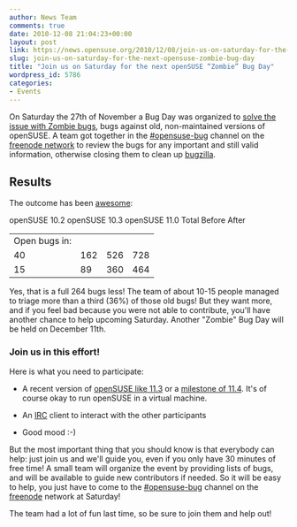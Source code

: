 ```yaml
---
author: News Team
comments: true
date: 2010-12-08 21:04:23+00:00
layout: post
link: https://news.opensuse.org/2010/12/08/join-us-on-saturday-for-the-next-opensuse-zombie-bug-day/
slug: join-us-on-saturday-for-the-next-opensuse-zombie-bug-day
title: "Join us on Saturday for the next openSUSE “Zombie” Bug Day"
wordpress_id: 5786
categories:
- Events
---
```


On Saturday the 27th of November a Bug Day was organized to [solve the issue with Zombie bugs](http://news.opensuse.org/2010/11/22/opensuse-bug-day-on-saturday-november-27th/), bugs against old, non-maintained versions of openSUSE. A team got together in the [#opensuse-bug](irc://irc.freenode.net/opensuse-bug) channel on the [freenode network](http://freenode.net) to review the bugs for any important and still valid information, otherwise closing them to clean up [bugzilla](http://bugzilla.novell.com).


## <!-- more -->Results


The outcome has been [awesome](http://lists.opensuse.org/opensuse-project/2010-11/msg00205.html):



<table >
<tbody >
<tr >

<td >Open bugs in:
</td>
openSUSE 10.2
openSUSE 10.3
openSUSE 11.0
Total
</tr>
<tr >
Before

<td >40
</td>

<td >162
</td>

<td >526
</td>

<td >728
</td>
</tr>
<tr >
After

<td >15
</td>

<td >89
</td>

<td >360
</td>

<td >464
</td>
</tr>
</tbody>
</table>



Yes, that is a full 264 bugs less! The team of about 10-15 people managed to triage more than a third (36%) of those old bugs! But they want more, and if you feel bad because you were not able to contribute, you'll have another chance to help upcoming Saturday. Another "Zombie" Bug Day will be held on December 11th.


### Join us in this effort!


Here is what you need to participate:



	
  * A recent version of [openSUSE like 11.3](http://software.opensuse.org/) or a [milestone of 11.4](http://software.opensuse.org/developer). It's of course okay to run openSUSE in a virtual machine.

	
  * An [IRC](http://www.irchelp.org/) client to interact with the other participants

	
  * Good mood :-)


But the most important thing that you should know is that everybody can help: just join us and we'll guide you, even if you only have 30 minutes of free time! A small team will organize the event by providing lists of bugs, and will be available to guide new contributors if needed. So it will be easy to help, you just have to come to the [#opensuse-bug](irc://irc.freenode.net/opensuse-bug) channel on the [freenode](http://freenode.net) network at Saturday!

The team had a lot of fun last time, so be sure to join them and help out!
